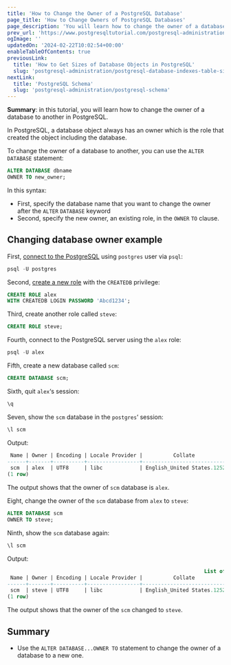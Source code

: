 ```yaml
---
title: 'How to Change the Owner of a PostgreSQL Database'
page_title: 'How to Change Owners of PostgreSQL Databases'
page_description: 'You will learn how to change the owner of a database to another in PostgreSQL using the ALTER DATABASE...OWNER TO statement.'
prev_url: 'https://www.postgresqltutorial.com/postgresql-administration/postgres-change-database-owner/'
ogImage: ''
updatedOn: '2024-02-22T10:02:54+00:00'
enableTableOfContents: true
previousLink:
  title: 'How to Get Sizes of Database Objects in PostgreSQL'
  slug: 'postgresql-administration/postgresql-database-indexes-table-size'
nextLink:
  title: 'PostgreSQL Schema'
  slug: 'postgresql-administration/postgresql-schema'
---
```


**Summary**: in this tutorial, you will learn how to change the owner of a database to another in PostgreSQL.

In PostgreSQL, a database object always has an owner which is the role that created the object including the database.

To change the owner of a database to another, you can use the `ALTER` `DATABASE` statement:

```sql
ALTER DATABASE dbname
OWNER TO new_owner;
```

In this syntax:

- First, specify the database name that you want to change the owner after the `ALTER` `DATABASE` keyword
- Second, specify the new owner, an existing role, in the `OWNER` `TO` clause.

## Changing database owner example

First, [connect to the PostgreSQL](../postgresql-getting-started/connect-to-postgresql-database) using `postgres` user via `psql`:

```sql
psql -U postgres
```

Second, [create a new role](postgresql-roles) with the `CREATEDB` privilege:

```sql
CREATE ROLE alex
WITH CREATEDB LOGIN PASSWORD 'Abcd1234';
```

Third, create another role called `steve`:

```sql
CREATE ROLE steve;
```

Fourth, connect to the PostgreSQL server using the `alex` role:

```sql
psql -U alex
```

Fifth, create a new database called `scm`:

```sql
CREATE DATABASE scm;
```

Sixth, quit `alex`‘s session:

```sql
\q
```

Seven, show the `scm` database in the `postgres`‘ session:

```sql
\l scm
```

Output:

```sql
 Name | Owner | Encoding | Locale Provider |          Collate           |           Ctype            | ICU Locale | ICU Rules | Access privileges
------+-------+----------+-----------------+----------------------------+----------------------------+------------+-----------+-------------------
 scm  | alex  | UTF8     | libc            | English_United States.1252 | English_United States.1252 |            |           |
(1 row)
```

The output shows that the owner of `scm` database is `alex`.

Eight, change the owner of the `scm` database from `alex` to `steve`:

```sql
ALTER DATABASE scm
OWNER TO steve;
```

Ninth, show the `scm` database again:

```sql
\l scm
```

Output:

```sql
                                                                List of databases
 Name | Owner | Encoding | Locale Provider |          Collate           |           Ctype            | ICU Locale | ICU Rules | Access privileges
------+-------+----------+-----------------+----------------------------+----------------------------+------------+-----------+-------------------
 scm  | steve | UTF8     | libc            | English_United States.1252 | English_United States.1252 |            |           |
(1 row)
```

The output shows that the owner of the `scm` changed to `steve`.

## Summary

- Use the `ALTER DATABASE...OWNER TO` statement to change the owner of a database to a new one.
